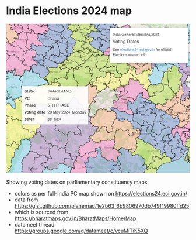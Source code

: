 # India Elections 2024 map 

![screenshot](screenshot.png)

Showing voting dates on parliamentary constituency maps

- colors as per full-India PC map shown on https://elections24.eci.gov.in/
- data from https://gist.github.com/planemad/1e2b63f6b9806970db749f19980ffd25
- which is sourced from https://bharatmaps.gov.in/BharatMaps/Home/Map
- datameet thread: https://groups.google.com/g/datameet/c/vcuMiTiK5XQ

